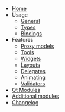* [Home](index.md)
* Usage
    * [General](api_guidelines/general.md)
    * [Types](api_guidelines/types.md)
    * [Bindings](api_guidelines/bindings.md)
* Features
    * [Proxy models](features/proxies.md)
    * [Tools](features/tools.md)
    * [Widgets](features/widgets.md)
    * [Layouts](features/layouts.md)
    * [Delegates](features/delegates.md)
    * [Animating](features/animating.md)
    * [Validators](features/validators.md)
* [Qt Modules](qt_modules/)
* [Additional modules](additional_modules/)
* [Changelog](changelog.md)

